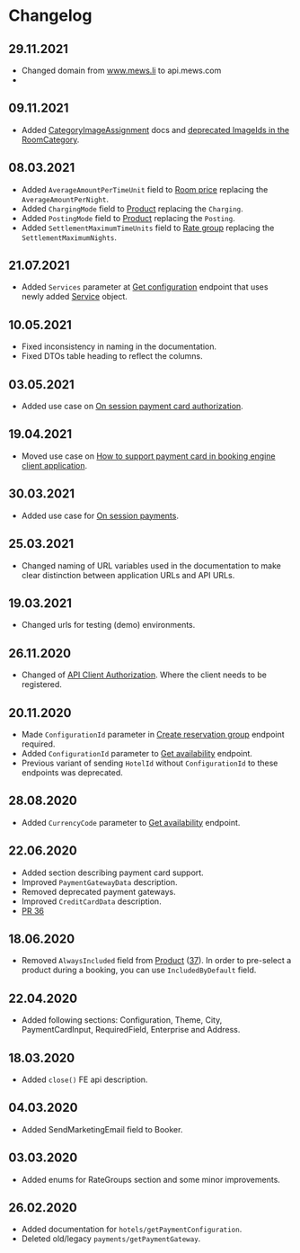 # Changelog

## 29.11.2021

* Changed domain from www.mews.li to api.mews.com
* 
## 09.11.2021

* Added [CategoryImageAssignment](./operations.md#category-image-assignment) docs and [deprecated ImageIds in the RoomCategory](./deprecations/README.md).

## 08.03.2021

* Added `AverageAmountPerTimeUnit` field to [Room price](./operations.md#room-price) replacing the `AverageAmountPerNight`.
* Added `ChargingMode` field to [Product](./operations.md#product) replacing the `Charging`.
* Added `PostingMode` field to [Product](./operations.md#product) replacing the `Posting`.
* Added `SettlementMaximumTimeUnits` field to [Rate group](./operations.md#rate-group) replacing the `SettlementMaximumNights`.

## 21.07.2021

* Added `Services` parameter at [Get configuration](./operations.md#get-configuration) endpoint that uses newly added [Service](./operations.md#service) object.

## 10.05.2021

* Fixed inconsistency in naming in the documentation.
* Fixed DTOs table heading to reflect the columns.

## 03.05.2021

* Added use case on [On session payment card authorization](./use-cases/on-session-payment-card-authorization.md).

## 19.04.2021

* Moved use case on [How to support payment card in booking engine client application](./use-cases/how-to-support-payment-cards-in-booking-engine-application.md).

## 30.03.2021

* Added use case for [On session payments](./use-cases/on-session-payments.md).

## 25.03.2021

* Changed naming of URL variables used in the documentation to make clear distinction between application URLs and API URLs.

## 19.03.2021

* Changed urls for testing (demo) environments.

## 26.11.2020

* Changed of [API Client Authorization](./authorization.md). Where the client needs to be registered.

## 20.11.2020

* Made `ConfigurationId` parameter in [Create reservation group](./operations.md#create-reservation-group) endpoint required.
* Added `ConfigurationId` parameter to [Get availability](./operations.md#get-availability) endpoint.
* Previous variant of sending `HotelId` without `ConfigurationId` to these endpoints was deprecated.

## 28.08.2020

* Added `CurrencyCode` parameter to [Get availability](./operations.md#get-availability) endpoint.

## 22.06.2020

* Added section describing payment card support.
* Improved `PaymentGatewayData` description.
* Removed deprecated payment gateways.
* Improved `CreditCardData` description.
* [PR 36](https://github.com/MewsSystems/gitbook-distributor-guide/pull/36/files)

## 18.06.2020

* Removed `AlwaysIncluded` field from [Product](./operations.md#product) \([37](https://github.com/MewsSystems/gitbook-distributor-guide/pull/37/files)\). In order to pre-select a product during a booking, you can use `IncludedByDefault` field.

## 22.04.2020

* Added following sections: Configuration, Theme, City, PaymentCardInput, RequiredField, Enterprise and Address.

## 18.03.2020

* Added `close()` FE api description.

## 04.03.2020

* Added SendMarketingEmail field to Booker.

## 03.03.2020

* Added enums for RateGroups section and some minor improvements.

## 26.02.2020

* Added documentation for `hotels/getPaymentConfiguration`.
* Deleted old/legacy `payments/getPaymentGateway`.

